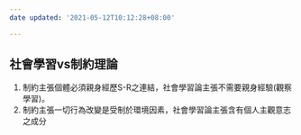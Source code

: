 ```yaml
---
date updated: '2021-05-12T10:12:28+08:00'

---
```


## 社會學習vs制約理論

1.  制約主張個體必須親身經歷S-R之連結，社會學習論主張不需要親身經驗(觀察學習)。
2.  制約主張一切行為改變是受制於環境因素，社會學習論主張含有個人主觀意志之成分
